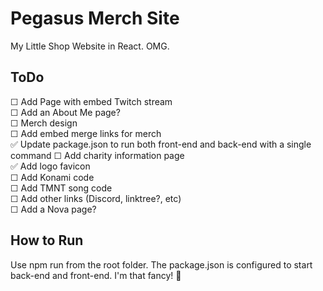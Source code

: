 # Pegasus Merch Site
My Little Shop Website in React. OMG.

## ToDo

☐ Add Page with embed Twitch stream <br>
☐ Add an About Me page? <br>
☐ Merch design <br>
☐ Add embed merge links for merch <br>
✅ Update package.json to run both front-end and back-end with a single command
☐ Add charity information page <br>
✅ Add logo favicon <br>
☐ Add Konami code <br>
☐ Add TMNT song code <br>
☐ Add other links (Discord, linktree?, etc) <br>
☐ Add a Nova page? <br>

## How to Run

Use npm run from the root folder. The package.json is configured to start back-end and front-end. I'm that fancy! 🥂
